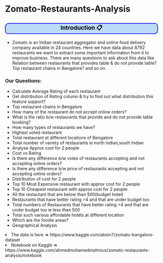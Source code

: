 # Zomato-Restaurants-Analysis

##  <p style="background-color:#BCDBF9;color:black;font-size:19px;text-align:center;border-radius:12px 10px;border:2px solid blue;">Introduction 📋</p>

* Zomato is an Indian restaurant aggregator and online food delivery company available in 24 countries.
  Here we have data about 8792 restaurants we want to extract some important information from it to     improve business. There are many questions to ask about this data like Relation between restaurants   that provides table & do not provide table? Top restaurant chains in Bangalore? and so on. 

<a id="section-seven"></a>
<div class="alert alert-success" role="alert">
  <h3>Our Questions:</h3>
    <ul>
        <li>Calculate Average Rating of each restaurant
        <li>Get distribution of Rating column & try to find out what distribution this feature support?
        <li>Top restaurant chains in Bengalore
        <li>How many of the restaurant do not accept online orders?
        <li>What is the ratio b/w restaurants that provide and do not provide table booking?
        <li>How many types of restaurants we have?
        <li>Highest voted restaurant
        <li>Total restaurant at different locations of Bengalore
        <li>Total number of variety of restaurants ie north indian,south Indian
        <li>Analyse Approx cost for 2 people
        <li>Cost vs Rating
        <li>Is there any difference b/w votes of restaurants accepting and not accepting online orders?
        <li>Is there any difference b/w price of restaurants accepting and not accepting online orders?
        <li>Distribution of cost for 2 people
        <li>Top 10 Most Expensive restaurant with approx cost for 2 people
        <li>Top 10 Cheapest restaurant with approx cost for 2 people
        <li>All the restautant that are below than 500(budget hotel)
        <li>Restaurants that have better rating >4 and that are under budget too
        <li>Total numbers of Restaurants that have better rating >4 and that are under budget too ie less than 500
        <li>Total such various  affordable hotels at different location
        <li>Which are the foodie areas?
        <li>Geographical Analysis
    </ul>
  <li> The data is here => https://www.kaggle.com/absin7/zomato-bangalore-dataset
  <li> Notebook on Kaggle => https://www.kaggle.com/ahmedmohamedmahrous/zomato-restaurants-analysis/notebook
</div>
